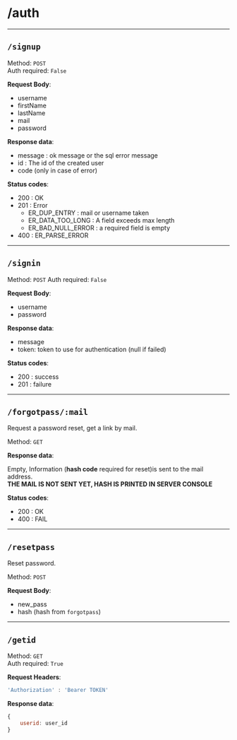 # /auth

****
## `/signup`

Method: `POST`  
Auth required: `False`

**Request Body**:

- username
- firstName
- lastName
- mail
- password

**Response data**:

- message : ok message or the sql error message
- id : The id of the created user
- code (only in case of error)

**Status codes**:

- 200 : OK
- 201 : Error
    - ER_DUP_ENTRY : mail or username taken
    - ER_DATA_TOO_LONG : A field exceeds max length
    - ER_BAD_NULL_ERROR : a required field is empty
- 400 : ER_PARSE_ERROR

****
## `/signin`

Method: `POST`
Auth required: `False`

**Request Body**:

- username
- password

**Response data**:

- message
- token: token to use for authentication (null if failed)

**Status codes**:

- 200 : success
- 201 : failure


****
## `/forgotpass/:mail`

Request a password reset, get a link by mail.

Method: `GET`

**Response data**:

Empty,
Information (**hash code** required for reset)is sent to the mail address.  
**THE MAIL IS NOT SENT YET, HASH IS PRINTED IN SERVER CONSOLE**

**Status codes**:

- 200 : OK
- 400 : FAIL


****
## `/resetpass`

Reset password.

Method: `POST`

**Request Body**:

- new_pass
- hash (hash from `forgotpass`)

****
## `/getid`

Method: `GET`  
Auth required: `True`  

**Request Headers**:

```js
'Authorization' : 'Bearer TOKEN'
```

**Response data**:

```js
{
    userid: user_id
}
```

